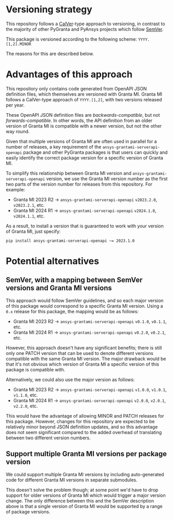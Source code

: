 # Versioning strategy

This repository follows a [CalVer](https://calver.org/)-type approach to versioning, in contrast to the majority of
other PyGranta and PyAnsys projects which follow [SemVer](https://semver.org/). 

This package is versioned according to the following scheme: `YYYY.[1,2].MINOR`

The reasons for this are described below.

# Advantages of this approach

This repository only contains code generated from OpenAPI JSON definition files, which themselves are versioned 
with Granta MI. Granta MI follows a CalVer-type approach of `YYYY.[1,2]`, with two versions released per year.

These OpenAPI JSON definition files are _backwards-compatible_, but not _forwards-compatible_. In other words,
the API definition from an older version of Granta MI is compatible with a newer version, but not the other way
round.

Given that multiple versions of Granta MI are often used in parallel for a number of releases, a key requirement
of the `ansys-grantami-serverapi-openapi` package and other PyGranta packages is that users can quickly and easily
identify the correct package version for a specific version of Granta MI.

To simplify this relationship between Granta MI version and `ansys-grantami-serverapi-openapi` version, we use the
Granta MI version number as the first two parts of the version number for releases from this repository. For example:

* Granta MI 2023 R2 -> `ansys-grantami-serverapi-openapi` `v2023.2.0`, `v2023.2.1`, etc.
* Granta MI 2024 R1 -> `ansys-grantami-serverapi-openapi` `v2024.1.0`, `v2024.1.1`, etc.

As a result, to install a version that is guaranteed to work with your version of Granta MI, just specify:

`pip install ansys-grantami-serverapi-openapi ~= 2023.1.0`

# Potential alternatives

## SemVer, with a mapping between SemVer versions and Granta MI versions

This approach would follow SemVer guidelines, and so each major version of this package would correspond to a
specific Granta MI version. Using a `0.x` release for this package, the mapping would be as follows:

* Granta MI 2023 R2 -> `ansys-grantami-serverapi-openapi` `v0.1.0`, `v0.1.1`, etc.
* Granta MI 2024 R1 -> `ansys-grantami-serverapi-openapi` `v0.2.0`, `v0.2.1`, etc.

However, this approach doesn't have any significant benefits; there is still only one PATCH version that can be
used to denote different versions compatible with the same Granta MI version. The major drawback would be that
it's not obvious which version of Granta MI a specific version of this package is compatible with.

Alternatively, we could also use the major version as follows:

* Granta MI 2023 R2 -> `ansys-grantami-serverapi-openapi` `v1.0.0`, `v1.0.1`, `v1.1.0`, etc.
* Granta MI 2024 R1 -> `ansys-grantami-serverapi-openapi` `v2.0.0`, `v2.0.1`, `v2.2.0`, etc.

This would have the advantage of allowing MINOR and PATCH releases for this package. However, changes for this
repository are expected to be relatively minor beyond JSON definition updates, and so this advantage does not
seem significant compared to the added overhead of translating between two different version numbers.

## Support multiple Granta MI versions per package version

We could support multiple Granta MI versions by including auto-generated code for different Granta MI versions
in separate submodules. 

This doesn't solve the problem though; at some point we'd have to drop support for older versions of Granta MI
which would trigger a major version change. The only difference between this and the SemVer description above
is that a single version of Granta MI would be supported by a range of package versions.
